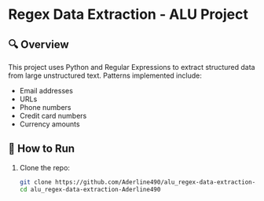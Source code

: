 # Regex Data Extraction - ALU Project

## 🔍 Overview
This project uses Python and Regular Expressions to extract structured data from large unstructured text. Patterns implemented include:

- Email addresses
- URLs
- Phone numbers
- Credit card numbers
- Currency amounts

## 🧪 How to Run
1. Clone the repo:
   ```bash
   git clone https://github.com/Aderline490/alu_regex-data-extraction-Aderline490.git
   cd alu_regex-data-extraction-Aderline490
